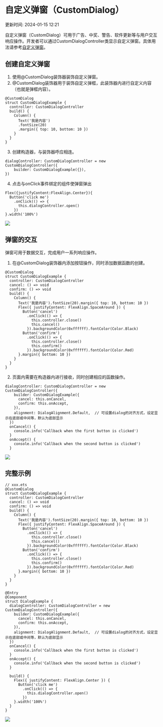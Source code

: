 # 自定义弹窗（CustomDialog）

更新时间: 2024-01-15 12:21

自定义弹窗（CustomDialog）可用于广告、中奖、警告、软件更新等与用户交互响应操作。开发者可以通过CustomDialogController类显示自定义弹窗。具体用法请参考[自定义弹窗](https://developer.harmonyos.com/cn/docs/documentation/doc-references-V3/ts-methods-custom-dialog-box-0000001477981237-V3)。

## 创建自定义弹窗

1. 使用@CustomDialog装饰器装饰自定义弹窗。
2. @CustomDialog装饰器用于装饰自定义弹框，此装饰器内进行自定义内容（也就是弹框内容）。

```
@CustomDialog
struct CustomDialogExample {
  controller: CustomDialogController
  build() {
    Column() {
      Text('我是内容')
      .fontSize(20)
      .margin({ top: 10, bottom: 10 })
    }
  }
}
```
3. 创建构造器，与装饰器呼应相连。

```
dialogController: CustomDialogController = new CustomDialogController({
    builder: CustomDialogExample({}),
})
```
4. 点击与onClick事件绑定的组件使弹窗弹出

```
Flex({justifyContent:FlexAlign.Center}){
  Button('click me')
    .onClick(() => {
      this.dialogController.open()
    })
}.width('100%')
```

  ![](https://alliance-communityfile-drcn.dbankcdn.com/FileServer/getFile/cmtyPub/011/111/111/0000000000011111111.20231121183902.69528997104534762488785087406715:50001231000000:2800:35B794BB3FC0E5DA8F723B4BD4280A9BA976D4F4B209FA2B6633A1BF60032FA7.png?needInitFileName=true?needInitFileName=true?needInitFileName=true?needInitFileName=true)

## 弹窗的交互

弹窗可用于数据交互，完成用户一系列响应操作。

1. 在@CustomDialog装饰器内添加按钮操作，同时添加数据函数的创建。

```
@CustomDialog
struct CustomDialogExample {
  controller: CustomDialogController
  cancel: () => void
  confirm: () => void
  build() {
    Column() {
      Text('我是内容').fontSize(20).margin({ top: 10, bottom: 10 })
      Flex({ justifyContent: FlexAlign.SpaceAround }) {
        Button('cancel')
          .onClick(() => {
            this.controller.close()
            this.cancel()
          }).backgroundColor(0xffffff).fontColor(Color.Black)
        Button('confirm')
          .onClick(() => {
            this.controller.close()
            this.confirm()
          }).backgroundColor(0xffffff).fontColor(Color.Red)
      }.margin({ bottom: 10 })
    }
  }
}
```
2. 页面内需要在构造器内进行接收，同时创建相应的函数操作。

```
dialogController: CustomDialogController = new CustomDialogController({
    builder: CustomDialogExample({
      cancel: this.onCancel,
      confirm: this.onAccept,
    }),
    alignment: DialogAlignment.Default,  // 可设置dialog的对齐方式，设定显示在底部或中间等，默认为底部显示
  })
  onCancel() {
    console.info('Callback when the first button is clicked')
  }
  onAccept() {
    console.info('Callback when the second button is clicked')
  }
```

  ![](https://alliance-communityfile-drcn.dbankcdn.com/FileServer/getFile/cmtyPub/011/111/111/0000000000011111111.20231121183902.96524827102640941630508613075326:50001231000000:2800:6AE3B260C8CCA829912585271DA7449E69368B0C895CADEBF2FE7BBB04CA52A4.png?needInitFileName=true?needInitFileName=true?needInitFileName=true?needInitFileName=true)

## 完整示例

```
// xxx.ets
@CustomDialog
struct CustomDialogExample {
  controller: CustomDialogController
  cancel: () => void
  confirm: () => void
  build() {
    Column() {
      Text('我是内容').fontSize(20).margin({ top: 10, bottom: 10 })
      Flex({ justifyContent: FlexAlign.SpaceAround }) {
        Button('cancel')
          .onClick(() => {
            this.controller.close()
            this.cancel()
          }).backgroundColor(0xffffff).fontColor(Color.Black)
        Button('confirm')
          .onClick(() => {
            this.controller.close()
            this.confirm()
          }).backgroundColor(0xffffff).fontColor(Color.Red)
      }.margin({ bottom: 10 })
    }
  }
}

@Entry
@Component
struct DialogExample {
  dialogController: CustomDialogController = new CustomDialogController({
    builder: CustomDialogExample({
      cancel: this.onCancel,
      confirm: this.onAccept,
    }),
    alignment: DialogAlignment.Default,  // 可设置dialog的对齐方式，设定显示在底部或中间等，默认为底部显示
  })
  onCancel() {
    console.info('Callback when the first button is clicked')
  }
  onAccept() {
    console.info('Callback when the second button is clicked')
  }

  build() {
    Flex({ justifyContent: FlexAlign.Center }) {
      Button('click me')
        .onClick(() => {
          this.dialogController.open()
        })
    }.width('100%')
  }
}
```

![](https://alliance-communityfile-drcn.dbankcdn.com/FileServer/getFile/cmtyPub/011/111/111/0000000000011111111.20231121183902.83747573693038569605266854152733:50001231000000:2800:E05CDF2157727C20FB3D70861D78CD5F0E71C8831A67CC03F80D94CCF735370B.gif?needInitFileName=true?needInitFileName=true?needInitFileName=true?needInitFileName=true)

